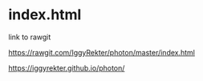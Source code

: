# index.html



link to rawgit

https://rawgit.com/IggyRekter/photon/master/index.html

https://iggyrekter.github.io/photon/
